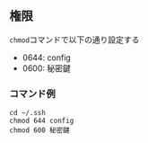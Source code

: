 ## 権限
`chmod`コマンドで以下の通り設定する
- 0644: config
- 0600: 秘密鍵

### コマンド例
```
cd ~/.ssh
chmod 644 config
chmod 600 秘密鍵
```

